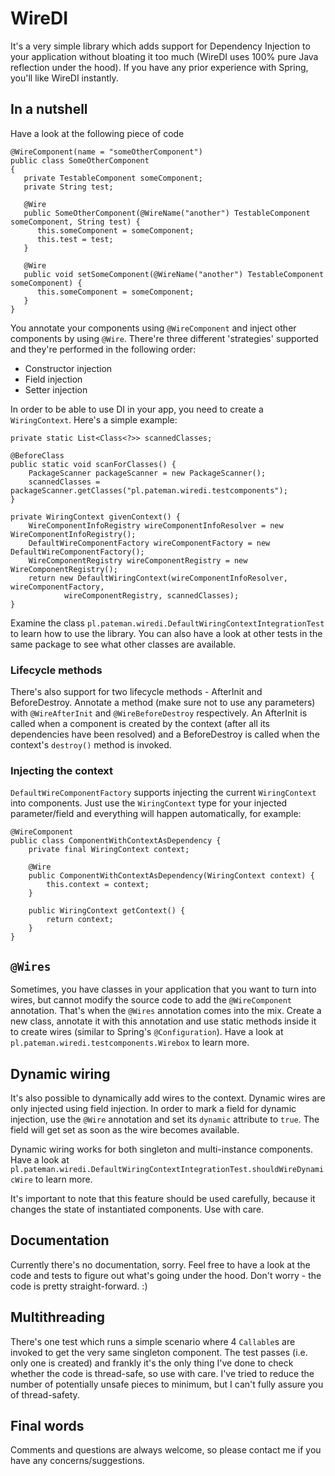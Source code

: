 # WireDI

It's a very simple library which adds support for Dependency Injection to your application without bloating it too much (WireDI uses 100% pure Java reflection under the hood). If you have any prior experience with Spring, you'll like WireDI instantly.

## In a nutshell
Have a look at the following piece of code

```
@WireComponent(name = "someOtherComponent")
public class SomeOtherComponent
{
   private TestableComponent someComponent;
   private String test;

   @Wire
   public SomeOtherComponent(@WireName("another") TestableComponent someComponent, String test) {
      this.someComponent = someComponent;
      this.test = test;
   }

   @Wire
   public void setSomeComponent(@WireName("another") TestableComponent someComponent) {
      this.someComponent = someComponent;
   }
}
```

You annotate your components using `@WireComponent` and inject other components by using `@Wire`. There're three different 'strategies' supported and they're performed in the following order:

* Constructor injection
* Field injection
* Setter injection

In order to be able to use DI in your app, you need to create a `WiringContext`. Here's a simple example:

```
private static List<Class<?>> scannedClasses;

@BeforeClass
public static void scanForClasses() {
    PackageScanner packageScanner = new PackageScanner();
    scannedClasses = packageScanner.getClasses("pl.pateman.wiredi.testcomponents");
}

private WiringContext givenContext() {
    WireComponentInfoRegistry wireComponentInfoResolver = new WireComponentInfoRegistry();
    DefaultWireComponentFactory wireComponentFactory = new DefaultWireComponentFactory();
    WireComponentRegistry wireComponentRegistry = new WireComponentRegistry();
    return new DefaultWiringContext(wireComponentInfoResolver, wireComponentFactory,
            wireComponentRegistry, scannedClasses);
}
```

Examine the class `pl.pateman.wiredi.DefaultWiringContextIntegrationTest` to learn how to use the library. You can also have a look at other tests in the same package to see what other classes are available.

### Lifecycle methods
There's also support for two lifecycle methods - AfterInit and BeforeDestroy. Annotate a method (make sure not to use any parameters) with `@WireAfterInit` and `@WireBeforeDestroy` respectively. An AfterInit is called when a component is created by the context (after all its dependencies have been resolved) and a BeforeDestroy is called when the context's `destroy()` method is invoked.

### Injecting the context
`DefaultWireComponentFactory` supports injecting the current `WiringContext` into components. Just use the `WiringContext` type for your injected parameter/field and everything will happen automatically, for example:

```
@WireComponent
public class ComponentWithContextAsDependency {
    private final WiringContext context;

    @Wire
    public ComponentWithContextAsDependency(WiringContext context) {
        this.context = context;
    }

    public WiringContext getContext() {
        return context;
    }
}
```

## `@Wires`
Sometimes, you have classes in your application that you want to turn into wires, but cannot modify the source code to add the `@WireComponent` annotation. That's when the `@Wires` annotation comes into the mix. Create a new class, annotate it with this annotation and use static methods inside it to create wires (similar to Spring's `@Configuration`). Have a look at `pl.pateman.wiredi.testcomponents.Wirebox` to learn more.

## Dynamic wiring
It's also possible to dynamically add wires to the context. Dynamic wires are only injected using field injection. In order to mark a field for dynamic injection, use the `@Wire` annotation and set its `dynamic` attribute to `true`. The field will get set as soon as the wire becomes available.

Dynamic wiring works for both singleton and multi-instance components. Have a look at `pl.pateman.wiredi.DefaultWiringContextIntegrationTest.shouldWireDynamicWire` to learn more.

It's important to note that this feature should be used carefully, because it changes the state of instantiated components. Use with care.

## Documentation
Currently there's no documentation, sorry. Feel free to have a look at the code and tests to figure out what's going under the hood. Don't worry - the code is pretty straight-forward. :)

## Multithreading
There's one test which runs a simple scenario where 4 `Callable`s are invoked to get the very same singleton component. The test passes (i.e. only one is created) and frankly it's the only thing I've done to check whether the code is thread-safe, so use with care. I've tried to reduce the number of potentially unsafe pieces to minimum, but I can't fully assure you of thread-safety.

## Final words
Comments and questions are always welcome, so please contact me if you have any concerns/suggestions. 
